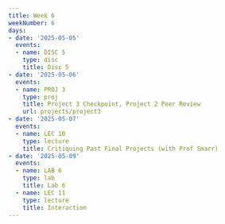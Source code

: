 ```yaml
---
title: Week 6
weekNumber: 6
days:
- date: '2025-05-05'
  events:
  - name: DISC 5
    type: disc
    title: Disc 5
- date: '2025-05-06'
  events:
  - name: PROJ 3
    type: proj
    title: Project 3 Checkpoint, Project 2 Peer Review
    url: projects/project3
- date: '2025-05-07'
  events:
  - name: LEC 10
    type: lecture
    title: Critiquing Past Final Projects (with Prof Smarr)
- date: '2025-05-09'
  events:
  - name: LAB 6
    type: lab
    title: Lab 6
  - name: LEC 11
    type: lecture
    title: Interaction
---
```

